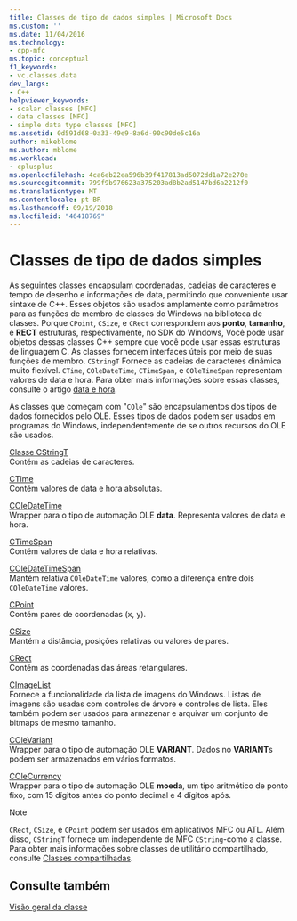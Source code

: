 ```yaml
---
title: Classes de tipo de dados simples | Microsoft Docs
ms.custom: ''
ms.date: 11/04/2016
ms.technology:
- cpp-mfc
ms.topic: conceptual
f1_keywords:
- vc.classes.data
dev_langs:
- C++
helpviewer_keywords:
- scalar classes [MFC]
- data classes [MFC]
- simple data type classes [MFC]
ms.assetid: 0d591d68-0a33-49e9-8a6d-90c90de5c16a
author: mikeblome
ms.author: mblome
ms.workload:
- cplusplus
ms.openlocfilehash: 4ca6eb22ea596b39f417813ad5072dd1a72e270e
ms.sourcegitcommit: 799f9b976623a375203ad8b2ad5147bd6a2212f0
ms.translationtype: MT
ms.contentlocale: pt-BR
ms.lasthandoff: 09/19/2018
ms.locfileid: "46418769"
---
```

# <a name="simple-data-type-classes"></a>Classes de tipo de dados simples

As seguintes classes encapsulam coordenadas, cadeias de caracteres e tempo de desenho e informações de data, permitindo que conveniente usar sintaxe de C++. Esses objetos são usados amplamente como parâmetros para as funções de membro de classes do Windows na biblioteca de classes. Porque `CPoint`, `CSize`, e `CRect` correspondem aos **ponto**, **tamanho**, e **RECT** estruturas, respectivamente, no SDK do Windows, Você pode usar objetos dessas classes C++ sempre que você pode usar essas estruturas de linguagem C. As classes fornecem interfaces úteis por meio de suas funções de membro. `CStringT` Fornece as cadeias de caracteres dinâmica muito flexível. `CTime`, `COleDateTime`, `CTimeSpan`, e `COleTimeSpan` representam valores de data e hora. Para obter mais informações sobre essas classes, consulte o artigo [data e hora](../atl-mfc-shared/date-and-time.md).

As classes que começam com "`COle`" são encapsulamentos dos tipos de dados fornecidos pelo OLE. Esses tipos de dados podem ser usados em programas do Windows, independentemente de se outros recursos do OLE são usados.

[Classe CStringT](../atl-mfc-shared/reference/cstringt-class.md)<br/>
Contém as cadeias de caracteres.

[CTime](../atl-mfc-shared/reference/ctime-class.md)<br/>
Contém valores de data e hora absolutas.

[COleDateTime](../atl-mfc-shared/reference/coledatetime-class.md)<br/>
Wrapper para o tipo de automação OLE **data**. Representa valores de data e hora.

[CTimeSpan](../atl-mfc-shared/reference/ctimespan-class.md)<br/>
Contém valores de data e hora relativas.

[COleDateTimeSpan](../atl-mfc-shared/reference/coledatetimespan-class.md)<br/>
Mantém relativa `COleDateTime` valores, como a diferença entre dois `COleDateTime` valores.

[CPoint](../atl-mfc-shared/reference/cpoint-class.md)<br/>
Contém pares de coordenadas (x, y).

[CSize](../atl-mfc-shared/reference/csize-class.md)<br/>
Mantém a distância, posições relativas ou valores de pares.

[CRect](../atl-mfc-shared/reference/crect-class.md)<br/>
Contém as coordenadas das áreas retangulares.

[CImageList](../mfc/reference/cimagelist-class.md)<br/>
Fornece a funcionalidade da lista de imagens do Windows. Listas de imagens são usadas com controles de árvore e controles de lista. Eles também podem ser usados para armazenar e arquivar um conjunto de bitmaps de mesmo tamanho.

[COleVariant](../mfc/reference/colevariant-class.md)<br/>
Wrapper para o tipo de automação OLE **VARIANT**. Dados no **VARIANT**s podem ser armazenados em vários formatos.

[COleCurrency](../mfc/reference/colecurrency-class.md)<br/>
Wrapper para o tipo de automação OLE **moeda**, um tipo aritmético de ponto fixo, com 15 dígitos antes do ponto decimal e 4 dígitos após.

> [!NOTE]
>  `CRect`, `CSize`, e `CPoint` podem ser usados em aplicativos MFC ou ATL. Além disso, `CStringT` fornece um independente de MFC `CString`-como a classe. Para obter mais informações sobre classes de utilitário compartilhado, consulte [Classes compartilhadas](../atl-mfc-shared/atl-mfc-shared-classes.md).

## <a name="see-also"></a>Consulte também

[Visão geral da classe](../mfc/class-library-overview.md)

